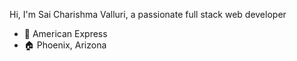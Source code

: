 Hi, I'm Sai Charishma Valluri, a passionate full stack web developer 
- 💼 American Express
- :house: Phoenix, Arizona
